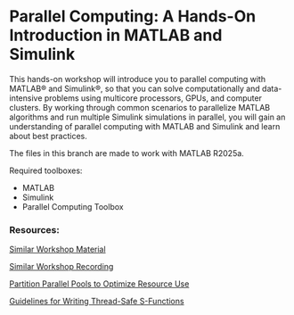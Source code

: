 # Parallel Computing: A Hands-On Introduction in MATLAB and Simulink

This hands-on workshop will introduce you to parallel computing with MATLAB® and Simulink®, so that you can solve computationally and data-intensive problems using multicore processors, GPUs, and computer clusters. By working through common scenarios to parallelize MATLAB algorithms and run multiple Simulink simulations in parallel, you will gain an understanding of parallel computing with MATLAB and Simulink and learn about best practices.

The files in this branch are made to work with MATLAB R2025a.

Required toolboxes: 
* MATLAB
* Simulink
* Parallel Computing Toolbox

### Resources:

[Similar Workshop Material](https://www.mathworks.com/matlabcentral/fileexchange/80896-parallel-computing-hands-on-workshop)

[Similar Workshop Recording](https://www.mathworks.com/videos/parallel-computing-hands-on-workshop-1594017972362.html)

[Partition Parallel Pools to Optimize Resource Use](https://www.mathworks.com/help/parallel-computing/partition-parallel-pools-to-optimize-resource-use.html)

[Guidelines for Writing Thread-Safe S-Functions](https://www.mathworks.com/help/simulink/sfg/guidelines-for-writing-threadsafe-s-functions.html)
